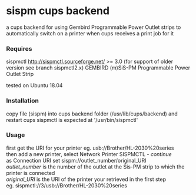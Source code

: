 # sispm cups backend
a cups backend for using Gembird Programmable Power Outlet strips to automatically switch on a printer when cups receives a print job for it
### Requires
sispmctl http://sispmctl.sourceforge.net/ >= 3.0 (for support of older version see branch sispmctl2.x) 
GEMBIRD (m)SiS-PM Programmable Power Outlet Strip   

tested on Ubuntu 18.04
### Installation
copy file (sispm) into cups backend folder (/usr/lib/cups/backend) and restart cups
sispmctl is expected at '/usr/bin/sispmctl'
### Usage
first get the URI for your printer eg. usb://Brother/HL-2030%20series  
then add a new printer, select Network Printer SISPMCTL - *continue*  
as Connection URI set sispm://outlet_number/original_URI   
*outlet_number* is the number of the outlet at the Sis-PM strip to which the printer is connected    
*original_URI* is the URI of the printer your retrieved in the first step  
eg. sispmctl://3/usb://Brother/HL-2030%20series
